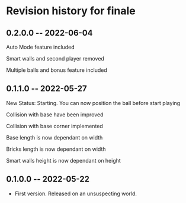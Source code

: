# Revision history for finale

## 0.2.0.0 -- 2022-06-04

Auto Mode feature included

Smart walls and second player removed

Multiple balls and bonus feature included

## 0.1.1.0 -- 2022-05-27

New Status: Starting. You can now position the ball before start playing

Collision with base have been improved

Collision with base corner implemented

Base length is now dependant on width

Bricks length is now dependant on width

Smart walls height is now dependant on height

## 0.1.0.0 -- 2022-05-22

* First version. Released on an unsuspecting world.

